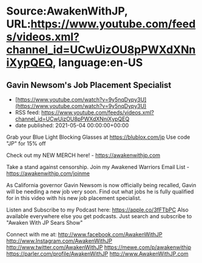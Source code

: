 # Source:AwakenWithJP, URL:https://www.youtube.com/feeds/videos.xml?channel_id=UCwUizOU8pPWXdXNniXypQEQ, language:en-US

## Gavin Newsom's Job Placement Specialist
 - [https://www.youtube.com/watch?v=9y5nqDypy3U](https://www.youtube.com/watch?v=9y5nqDypy3U)
 - RSS feed: https://www.youtube.com/feeds/videos.xml?channel_id=UCwUizOU8pPWXdXNniXypQEQ
 - date published: 2021-05-04 00:00:00+00:00

Grab your Blue Light Blocking Glasses at https://blublox.com/jp
Use code "JP" for 15% off

Check out my NEW MERCH here! - https://awakenwithjp.com

Take a stand against censorship. Join my Awakened Warriors Email List - https://awakenwithjp.com/joinme

As California governor Gavin Newsom is now officially being recalled, Gavin will be needing a new job very soon. Find out what jobs he is fully qualified for in this video with his new job placement specialist.

Listen and Subscribe to my Podcast here: 
https://apple.co/3fFTbPC
Also available everywhere else you get podcasts. Just search and subscribe to "Awaken With JP Sears Show"

Connect with me at: 
http://www.facebook.com/AwakenWithJP
http://www.Instagram.com/AwakenWithJP
http://www.twitter.com/AwakenWithJP
https://mewe.com/p/awakenwithjp
https://parler.com/profile/AwakenWithJP
http://www.AwakenWithJP.com

